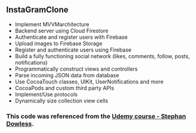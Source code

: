 ## InstaGramClone
- Implement MVVMarchitecture
- Backend server using Cloud Firestore
- Authenticate and register users with Firebase
- Upload images to Firebase Storage
- Register and authenticate users using Firebase
- Build a fully functioning social network (likes, comments, follow, posts, notifications)
- Programmatically construct views and controllers
- Parse incoming JSON data from database
- Use CocoaTouch classes, UIKit, UserNotifications and more 
- CocoaPods and custom third party APIs 
- Implement/Use protocols 
- Dynamically size collection view cells

### This code was referenced from the [Udemy course - Stephan Dowless](https://www.udemy.com/course/instagram-firestore-app-clone-swift-5-ios-14-mvvm/).


